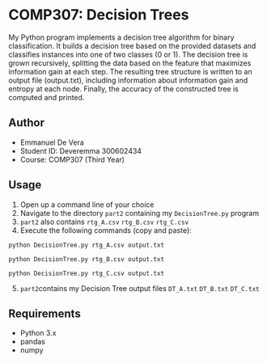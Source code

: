 # COMP307: Decision Trees

My Python program implements a decision tree algorithm for binary classification. It builds a decision tree based on the provided datasets and classifies instances into one of two classes (0 or 1). The decision tree is grown recursively, splitting the data based on the feature that maximizes information gain at each step. The resulting tree structure is written to an output file (output.txt), including information about information gain and entropy at each node. Finally, the accuracy of the constructed tree is computed and printed.

## Author

- Emmanuel De Vera
- Student ID: Deveremma 300602434
- Course: COMP307 (Third Year)

## Usage

1. Open up a command line of your choice
2. Navigate to the directory `part2` containing my `DecisionTree.py` program
3. `part2` also contains `rtg_A.csv` `rtg_B.csv` `rtg_C.csv`
4. Execute the following commands (copy and paste):

`python DecisionTree.py rtg_A.csv output.txt`  

`python DecisionTree.py rtg_B.csv output.txt`  

`python DecisionTree.py rtg_C.csv output.txt`  

5. `part2`contains my Decision Tree output files `DT_A.txt` `DT_B.txt` `DT_C.txt`

## Requirements

- Python 3.x
- pandas
- numpy
